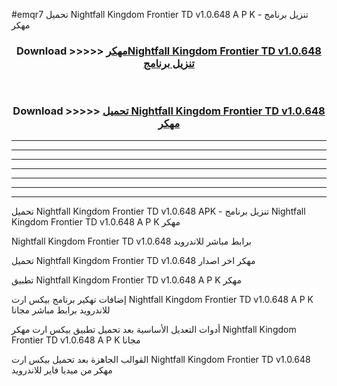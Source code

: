 #emqr7 تحميل Nightfall Kingdom Frontier TD v1.0.648 A P K - تنزيل برنامج مهكر



<div align="center">
<h3>Download >>>>> <a href="https://runaway1.web.app/?sq=Nightfall Kingdom Frontier TD v1.0.648">مهكرNightfall Kingdom Frontier TD v1.0.648 تنزيل برنامج</a></h3><br>

<h3>Download >>>>> <a href="https://runaway1.web.app/?sq=Nightfall Kingdom Frontier TD v1.0.648">تحميل Nightfall Kingdom Frontier TD v1.0.648 مهكر</a></h3>
</div>


----------------------------------------------------------

----------------------------------------------------------

----------------------------------------------------------

----------------------------------------------------------

----------------------------------------------------------

----------------------------------------------------------

----------------------------------------------------------

تحميل Nightfall Kingdom Frontier TD v1.0.648 APK - تنزيل برنامج Nightfall Kingdom Frontier TD v1.0.648 A P K مهكر

Nightfall Kingdom Frontier TD v1.0.648 برابط مباشر للاندرويد

تحميل Nightfall Kingdom Frontier TD v1.0.648 مهكر اخر اصدار

تطبيق Nightfall Kingdom Frontier TD v1.0.648 A P K مهكر

إضافات تهكير برنامج بيكس ارت Nightfall Kingdom Frontier TD v1.0.648 A P K للاندرويد برابط مباشر مجانا

أدوات التعديل الأساسية بعد تحميل تطبيق بيكس ارت مهكر Nightfall Kingdom Frontier TD v1.0.648 A P K مجانا

القوالب الجاهزة بعد تحميل بيكس ارت Nightfall Kingdom Frontier TD v1.0.648 مهكر من ميديا فاير للاندرويد


